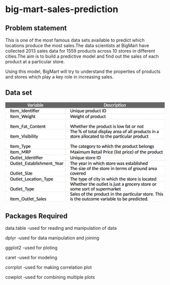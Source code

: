 # big-mart-sales-prediction

## Problem statement
This is one of the most famous data sets available to predict which locations produce the most sales.The data scientists at BigMart have collected 2013 sales data for 1559 products across 10 stores in different cities.The aim is to build a predictive model and find out the sales of each product at a particular store.

Using this model, BigMart will try to understand the properties of products and stores which play a key role in increasing sales.

## Data set 

![screenshot](https://github.com/shravani-koranne/big-mart-sales-prediction/blob/master/dataset%20overview.png)

## Packages Required
   data.table -used for reading and manipulation of data 
   
   dplyr      -used for data manipulation and joining 
   
   ggplot2    -used for ploting 
   
   caret      -used for modeling 
   
   corrplot   -used for making correlation plot 
   
   cowplot    -used for combining multiple plots 

